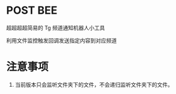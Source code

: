 # POST BEE

超超超超简易的 Tg 频道通知机器人小工具

利用文件监控触发回调发送指定内容到对应频道

# 注意事项

1. 当前版本只会监听文件夹下的文件，不会递归监听文件夹下的文件。

